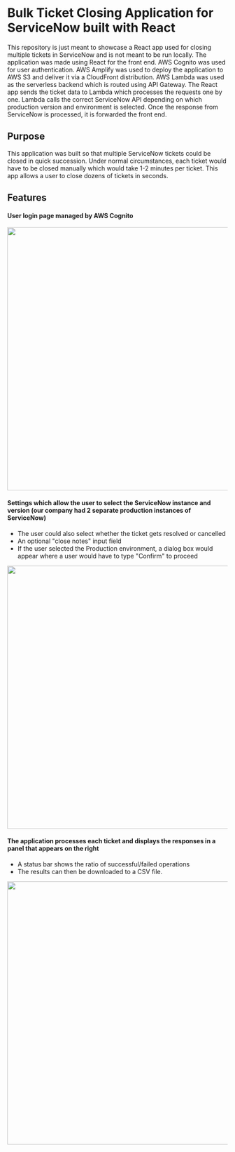 # Bulk Ticket Closing Application for ServiceNow built with React
This repository is just meant to showcase a React app used for closing multiple tickets in ServiceNow and is not meant to be run locally. The application was made using React for the front end. AWS Cognito was used for user authentication. AWS Amplify was used to deploy the application to AWS S3 and deliver it via a CloudFront distribution. AWS Lambda was used as the serverless backend which is routed using API Gateway. The React app sends the ticket data to Lambda which processes the requests one by one. Lambda calls the correct ServiceNow API depending on which production version and environment is selected. Once the response from ServiceNow is processed, it is forwarded the front end.

## Purpose
This application was built so that multiple ServiceNow tickets could be closed in quick succession. Under normal circumstances, each ticket would have to be closed manually which would take 1-2 minutes per ticket. This app allows a user to close dozens of tickets in seconds. 

## Features
####  User login page managed by AWS Cognito

<img src="https://github-media.s3.amazonaws.com/ezgif.com-gif-maker.gif" width="600" />

#### Settings which allow the user to select the ServiceNow instance and version (our company had 2 separate production instances of ServiceNow)


* The user could also select whether the ticket gets resolved or cancelled
* An optional "close notes" input field
* If the user selected the Production environment, a dialog box would appear where a user would have to type "Confirm" to proceed

<img src="https://github-media.s3.amazonaws.com/ezgif.com-gif-maker(1).gif" width="600" />

#### The application processes each ticket and displays the responses in a panel that appears on the right
* A status bar shows the ratio of successful/failed operations
* The results can then be downloaded to a CSV file. 

<img src="https://github-media.s3.amazonaws.com/snow+bulk+closer+3.gif" width="600" />
